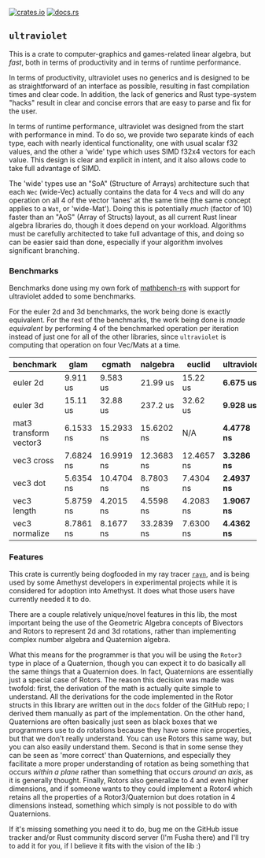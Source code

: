 [![crates.io](http://meritbadge.herokuapp.com/ultraviolet)](https://crates.io/crates/ultraviolet)
[![docs.rs](https://docs.rs/ultraviolet/badge.svg)](https://docs.rs/ultraviolet)

## `ultraviolet`

This is a crate to computer-graphics and games-related linear algebra, but *fast*, both in terms
of productivity and in terms of runtime performance.

In terms of productivity, ultraviolet uses no generics and is designed to be as straightforward
of an interface as possible, resulting in fast compilation times and clear code. In addition, the
lack of generics and Rust type-system "hacks" result in clear and concise errors that are easy to
parse and fix for the user.

In terms of runtime performance, ultraviolet was designed from the start with performance in mind.
To do so, we provide two separate kinds of each type, each with nearly identical functionality,
one with usual scalar f32 values, and the other a 'wide' type which uses SIMD f32x4 vectors for
each value. This design is clear and explicit in intent, and it also allows code to
take full advantage of SIMD.

The 'wide' types use an "SoA" (Structure of Arrays) architecture
such that each `Wec` (wide-Vec) actually contains the data for 4 `Vec`s and will do any operation
on all 4 of the vector 'lanes' at the same time (the same concept applies to a `Wat`, or 'wide-Mat').
Doing this is potentially *much* (factor of 10)
faster than an "AoS" (Array of Structs) layout, as all current Rust linear algebra libraries do,
though it does depend on your workload. Algorithms must be carefully architected to take full advantage
of this, and doing so can be easier said than done, especially if your algorithm involves significant
branching.

### Benchmarks

Benchmarks done using my own fork of [mathbench-rs](https://github.com/bitshifter/mathbench-rs) with support for
ultraviolet added to some benchmarks.

For the euler 2d and 3d benchmarks, the work being done is exactly equivalent. For the rest of the benchmarks,
the work being done is *made equivalent* by performing 4 of the benchmarked operation per iteration instead of just
one for all of the other libraries, since `ultraviolet` is computing that operation on four Vec/Mats at a time.

| benchmark              |        glam   |       cgmath   |     nalgebra   |       euclid   |   ultraviolet   |
|------------------------|---------------|----------------|----------------|----------------|-----------------|
| euler 2d               |    9.911 us   |     9.583 us   |     21.99 us   |     15.22 us   |    __6.675 us__ |
| euler 3d               |    15.11 us   |     32.88 us   |     237.2 us   |     32.62 us   |    __9.928 us__ |
| mat3 transform vector3 |   6.1533 ns   |   15.2933 ns   |   15.6202 ns   |      N/A       |   __4.4778 ns__ |
| vec3 cross             |   7.6824 ns   |   16.9919 ns   |   12.3683 ns   |   12.4657 ns   |   __3.3286 ns__ |
| vec3 dot               |   5.6354 ns   |   10.4704 ns   |    8.7803 ns   |    7.4304 ns   |   __2.4937 ns__ |
| vec3 length            |   5.8759 ns   |    4.2015 ns   |    4.5598 ns   |    4.2083 ns   |   __1.9067 ns__ |
| vec3 normalize         |   8.7861 ns   |    8.1677 ns   |   33.2839 ns   |    7.6300 ns   |   __4.4362 ns__ |

### Features

This crate is currently being dogfooded in my ray tracer [`rayn`](https://github.com/termhn/rayn),
and is being used by some Amethyst developers in experimental projects while it is considered for adoption
into Amethyst. It does what those users have currently needed it to do.

There are a couple relatively unique/novel features in this lib, the most important being the use of the Geometric Algebra
concepts of Bivectors and Rotors to represent 2d and 3d rotations, rather than implementing complex number algebra
and Quaternion algebra.

What this means for the programmer is that you will be using the `Rotor3` type in place of
a Quaternion, though you can expect it to do basically all the same things that a Quaternion does. In fact, Quaternions
are essentially just a special case of Rotors. The reason this decision was made was twofold: first, the derivation of
the math is actually quite simple to understand. All the derivations for the code implemented in the Rotor structs in this
library are written out in the `docs` folder of the GitHub repo; I derived them manually as part of the implementation.
On the other hand, Quaternions are often basically just seen as black boxes that we programmers use to do rotations because
they have some nice properties, but that we don't really understand. You can use Rotors this same way, but you can also easily
understand them. Second is that in some sense they can be seen as 'more correct' than Quaternions, and especially they
facilitate a more proper understanding of rotation as being something that occurs *within a plane* rather than something
that occurs *around an axis*, as it is generally thought. Finally, Rotors also generalize to 4 and even higher dimensions,
and if someone wants to they could implement a Rotor4 which retains all the properties of a Rotor3/Quaternion but does rotation
in 4 dimensions instead, something which simply is not possible to do with Quaternions.

If it's missing something you need it to do, bug me on the GitHub issue tracker and/or Rust community discord server
(I'm Fusha there) and I'll try to add it for you, if I believe it fits with the vision of the lib :)
